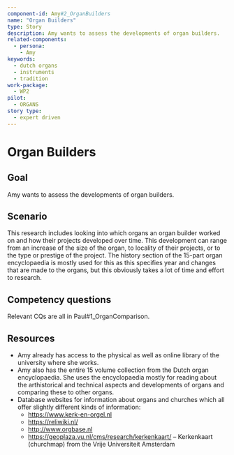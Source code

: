 ```yaml
---
component-id: Amy#2_OrganBuilders
name: "Organ Builders"
type: Story
description: Amy wants to assess the developments of organ builders.
related-components:
  - persona: 
    - Amy
keywords: 
  - dutch organs
  - instruments
  - tradition
work-package:
  - WP2
pilot:
  - ORGANS
story type: 
  - expert driven
---
```

# Organ Builders

## Goal 

Amy wants to assess the developments of organ builders.

## Scenario  

This research includes looking into which organs an organ builder worked on and how their projects developed over time. This development can range from an increase of the size of the organ, to locality of their projects, or to the type or prestige of the project. The history section of the 15-part organ encyclopaedia is mostly used for this as this specifies year and changes that are made to the organs, but this obviously takes a lot of time and effort to research.

## Competency questions 

Relevant CQs are all in Paul#1_OrganComparison.

## Resources

- Amy already has access to the physical as well as online library of the university where she works.
- Amy also has the entire 15 volume collection from the Dutch organ encyclopaedia. She uses the encyclopaedia mostly for reading about the arthistorical and technical aspects and developments of organs and comparing these to other organs.
- Database websites for information about organs and churches which all offer slightly different kinds of information:
  - https://www.kerk-en-orgel.nl 
  - https://reliwiki.nl/ 
  - http://www.orgbase.nl 
  - https://geoplaza.vu.nl/cms/research/kerkenkaart/ – Kerkenkaart (churchmap) from the Vrije Universiteit Amsterdam 
